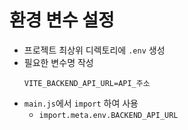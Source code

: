 # 환경 변수 설정
- 프로젝트 최상위 디렉토리에 `.env` 생성
- 필요한 변수명 작성
  ```
  VITE_BACKEND_API_URL=API_주소
  ```
- `main.js`에서 `import` 하여 사용
  - `import.meta.env.BACKEND_API_URL`